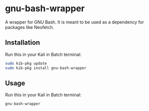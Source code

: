 # gnu-bash-wrapper

A wrapper for GNU Bash. It is meant to be used as a dependency for packages like Neofetch.

## Installation

Run this in your Kali in Batch terminal:

```bash
sudo kib-pkg update
sudo kib-pkg install gnu-bash-wrapper
```

## Usage

Run this in your Kali in Batch terminal:

```bash
gnu-bash-wrapper
```
